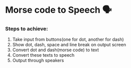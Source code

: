 <h1>Morse code to Speech 🗣️</h1>

<h3>Steps to achieve:</h3>
<ol>
  <li>Take input from buttons(one for dot, another for dash)</li>
  <li>Show dot, dash, space and line break on output screen</li>
  <li>Convert dot and dash(morse code) to text</li>
  <li>Convert these texts to speech</li>
  <li>Output through speakers</li>
</ol>
